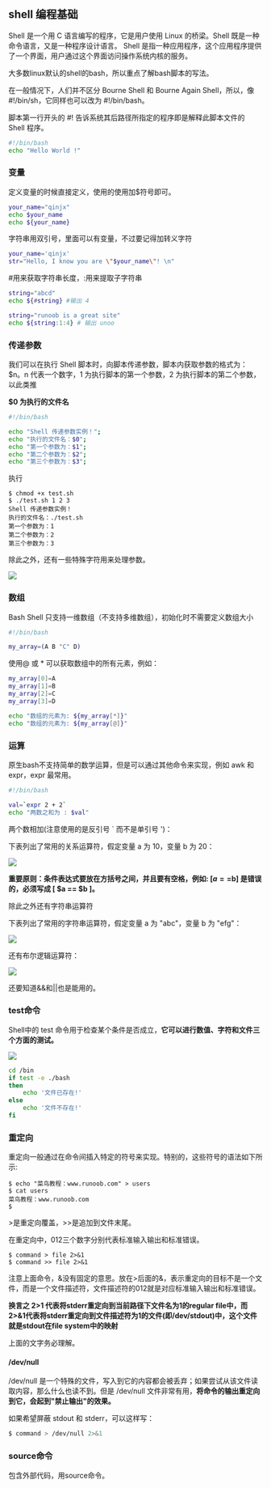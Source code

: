 ## shell 编程基础
Shell 是一个用 C 语言编写的程序，它是用户使用 Linux 的桥梁。Shell 既是一种命令语言，又是一种程序设计语言。
Shell 是指一种应用程序，这个应用程序提供了一个界面，用户通过这个界面访问操作系统内核的服务。

大多数linux默认的shell的bash，所以重点了解bash脚本的写法。

在一般情况下，人们并不区分 Bourne Shell 和 Bourne Again Shell，所以，像 \#!/bin/sh，它同样也可以改为 \#!/bin/bash。

脚本第一行开头的 \#! 告诉系统其后路径所指定的程序即是解释此脚本文件的 Shell 程序。

``` bash
#!/bin/bash
echo "Hello World !"
```

### 变量
定义变量的时候直接定义，使用的使用加$符号即可。

``` bash
your_name="qinjx"
echo $your_name
echo ${your_name}
```

字符串用双引号，里面可以有变量，不过要记得加转义字符

``` bash
your_name='qinjx'
str="Hello, I know you are \"$your_name\"! \n"
```

\#用来获取字符串长度，:用来提取子字符串

``` bash
string="abcd"
echo ${#string} #输出 4

string="runoob is a great site"
echo ${string:1:4} # 输出 unoo
```

### 传递参数
我们可以在执行 Shell 脚本时，向脚本传递参数，脚本内获取参数的格式为：$n。n 代表一个数字，1 为执行脚本的第一个参数，2 为执行脚本的第二个参数，以此类推

**$0 为执行的文件名**

``` bash
#!/bin/bash

echo "Shell 传递参数实例！";
echo "执行的文件名：$0";
echo "第一个参数为：$1";
echo "第二个参数为：$2";
echo "第三个参数为：$3";
```

执行

```
$ chmod +x test.sh
$ ./test.sh 1 2 3
Shell 传递参数实例！
执行的文件名：./test.sh
第一个参数为：1
第二个参数为：2
第三个参数为：3
```

除此之外，还有一些特殊字符用来处理参数。

![](image/bash0.png)

### 数组
Bash Shell 只支持一维数组（不支持多维数组），初始化时不需要定义数组大小

``` bash
#!/bin/bash

my_array=(A B "C" D)
```

使用@ 或 * 可以获取数组中的所有元素，例如：

``` bash
my_array[0]=A
my_array[1]=B
my_array[2]=C
my_array[3]=D

echo "数组的元素为: ${my_array[*]}"
echo "数组的元素为: ${my_array[@]}"
```

### 运算
原生bash不支持简单的数学运算，但是可以通过其他命令来实现，例如 awk 和 expr，expr 最常用。

``` bash
#!/bin/bash

val=`expr 2 + 2`
echo "两数之和为 : $val"
```

两个数相加(注意使用的是反引号 \` 而不是单引号 ')：

下表列出了常用的关系运算符，假定变量 a 为 10，变量 b 为 20：

![](image/bash1.png)

**重要原则：条件表达式要放在方括号之间，并且要有空格，例如: [$a==$b] 是错误的，必须写成 [ $a == $b ]。**

除此之外还有字符串运算符

下表列出了常用的字符串运算符，假定变量 a 为 "abc"，变量 b 为 "efg"：

![](image/bash2.png)

还有布尔逻辑运算符：

![](image/bash3.png)

还要知道&&和||也是能用的。

### test命令
Shell中的 test 命令用于检查某个条件是否成立，**它可以进行数值、字符和文件三个方面的测试。**

![](image/bash4.png)

``` bash
cd /bin
if test -e ./bash
then
    echo '文件已存在!'
else
    echo '文件不存在!'
fi
```

### 重定向
重定向一般通过在命令间插入特定的符号来实现。特别的，这些符号的语法如下所示:

```
$ echo "菜鸟教程：www.runoob.com" > users
$ cat users
菜鸟教程：www.runoob.com
$
```

\>是重定向覆盖，\>\>是追加到文件末尾。

在重定向中，012三个数字分别代表标准输入输出和标准错误。

```
$ command > file 2>&1
$ command >> file 2>&1
```

注意上面命令，&没有固定的意思。放在>后面的&，表示重定向的目标不是一个文件，而是一个文件描述符，文件描述符的012就是对应标准输入输出和标准错误。

**换言之 2>1 代表将stderr重定向到当前路径下文件名为1的regular file中，而2>&1代表将stderr重定向到文件描述符为1的文件(即/dev/stdout)中，这个文件就是stdout在file system中的映射**

上面的文字务必理解。

#### /dev/null
/dev/null 是一个特殊的文件，写入到它的内容都会被丢弃；如果尝试从该文件读取内容，那么什么也读不到。但是 /dev/null 文件非常有用，**将命令的输出重定向到它，会起到"禁止输出"的效果。**

如果希望屏蔽 stdout 和 stderr，可以这样写：

``` bash
$ command > /dev/null 2>&1
```

### source命令
包含外部代码，用source命令。
